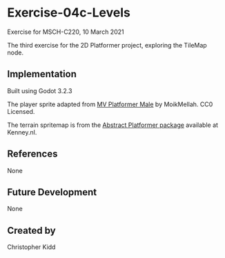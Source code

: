 # Exercise-04c-Levels
Exercise for MSCH-C220, 10 March 2021

The third exercise for the 2D Platformer project, exploring the TileMap node.

## Implementation
Built using Godot 3.2.3

The player sprite adapted from [MV Platformer Male](https://opengameart.org/content/mv-platformer-male-32x64) by MoikMellah. CC0 Licensed.

The terrain spritemap is from the [Abstract Platformer package](https://kenney.nl/assets/abstract-platformer) available at Kenney.nl.

## References
None

## Future Development
None

## Created by 
Christopher Kidd
